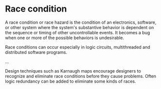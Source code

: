 # Race condition  

A race condition or race hazard is the condition of an electronics, software, or other system where the system's substantive behavior is dependent on the sequence or timing of other uncontrollable events. It becomes a bug when one or more of the possible behaviors is undesirable.  

Race conditions can occur especially in logic circuits, multithreaded and distributed software programs.  

...  

Design techniques such as Karnaugh maps encourage designers to recognize and eliminate race conditions before they cause problems. Often logic redundancy can be added to eliminate some kinds of races.
